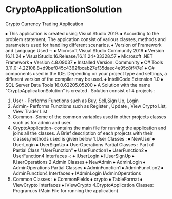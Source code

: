 # CryptoApplicationSolution
Crypto Currency Trading Application

⦁	This application is created using Visual Studio 2019.
⦁	According to the problem statement, The appication consist of various classes, methods and parameters used for handling different scenarios.
⦁	Version of Framework and Language Used -:
⦁	Microsoft Visual Studio Community 2019
⦁	Version 16.11.24
⦁	VisualStudio.16.Release/16.11.24+33328.57
⦁	Microsoft .NET Framework
⦁	Version 4.8.09037
⦁	Installed Version: Community
⦁	C# Tools   3.11.0-4.22108.8+d9bef045c4362fbcab27ef35daec4e95c8ff47e1
⦁	C# components used in the IDE. Depending on your project type and settings, a different version of the compiler may be used.
⦁	IntelliCode Extension   1.0
⦁	SQL Server Data Tools   16.0.62205.05200
⦁	A Solution with the name "CryptoApplicationSolution" is created .
Solution consist of 4 projects :
1. User - Performs Functions such as Buy, Sell,Sign Up, Login
2. Admin- Performs Functions such as Register , Update , View Crypto List, View Trader List
3. Common- Some of the common variables used in other projects classes such as for admin and user.
4. CryptoApplication- contains the main file for running the application and joins all the classes.
A Brief description of each projects with their classes,methods used is given below
1.User 
Classes :
⦁	NewUser
⦁	UserLogin
⦁	UserSignUp
⦁	UserOperations
Partial Classes :
Part of Partial Class "UserFunction"
⦁	UserFunction1
⦁	UserFunction2
⦁	UserFunction4
Interfaces -:
⦁	IUserLogin
⦁	IUserSignUp
⦁	IUserOperations
2.Admin
Classes
⦁	NewAdmin
⦁	AdminLogin
⦁	AdminOperations
Partial Classes 
⦁	AdminFunction1
⦁	AdminFunction2
⦁	AdminFunction4
Interfaces
⦁	IAdminLogin
IAdminOperations
3. Common
Classes :
⦁	CommonFields
⦁	crypto
⦁	TableFormat
⦁	ViewCrypto
 Interfaces 
⦁	IViewCrypto
4.CryptoApplication
Classes:
Program.cs (Main File for running the application)
